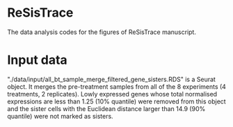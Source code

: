 # ReSisTrace
The data analysis codes for the figures of ReSisTrace manuscript.

# Input data

"./data/input/all_bt_sample_merge_filtered_gene_sisters.RDS" is a Seurat object. It merges the pre-treatment samples from all of the 8 experiments (4 treatments, 2 replicates). Lowly expressed genes whose total normalised expressions are less than 1.25 (10% quantile) were removed from this object and the sister cells with the Euclidean distance larger than 14.9 (90% quantile) were not marked as sisters.
